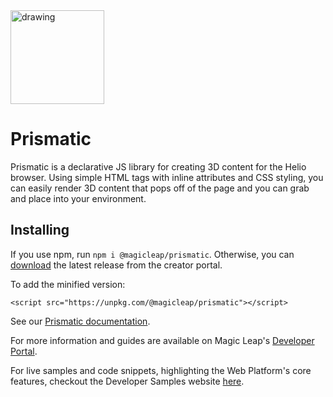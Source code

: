 <img src="https://magicleaphelio.com/images/Prismatic_Wordmark_RGB.svg" alt="drawing" width="150"/>

# Prismatic

Prismatic is a declarative JS library for creating 3D content for the Helio browser.
Using simple HTML tags with inline attributes and CSS styling, you can easily render 3D content that pops off of the page and you can grab and place into your environment.

## Installing

If you use npm, run `npm i @magicleap/prismatic`. Otherwise, you can [download](https://creator.magicleap.com/downloads/prismatic) the latest release from the creator portal.

To add the minified version:

```
<script src="https://unpkg.com/@magicleap/prismatic"></script>
```

See our [Prismatic documentation](https://magicleaphelio.com/docs).

For more information and guides are available on Magic Leap's [Developer Portal](https://developer.magicleap.com/learn/guides/helio).

For live samples and code snippets, highlighting the Web Platform's core features, checkout the Developer Samples website [here](https://magicleaphelio.com/devsamples).
